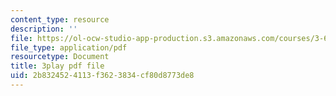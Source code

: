 ```yaml
---
content_type: resource
description: ''
file: https://ol-ocw-studio-app-production.s3.amazonaws.com/courses/3-60-symmetry-structure-and-tensor-properties-of-materials-fall-2005/2b8324524113f3623834cf80d8773de8_Z7ftUJAx-1E.pdf
file_type: application/pdf
resourcetype: Document
title: 3play pdf file
uid: 2b832452-4113-f362-3834-cf80d8773de8
---
```

